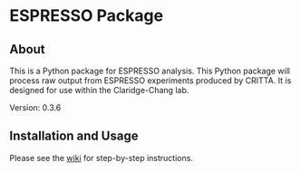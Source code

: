 # ESPRESSO Package

## About
This is a Python package for ESPRESSO analysis. This Python package will process raw output from ESPRESSO experiments produced by CRITTA. It is designed for use within the Claridge-Chang lab.

Version: 0.3.6

## Installation and Usage

Please see the [wiki](https://github.com/ACCLAB/espresso/wiki) for step-by-step instructions.
